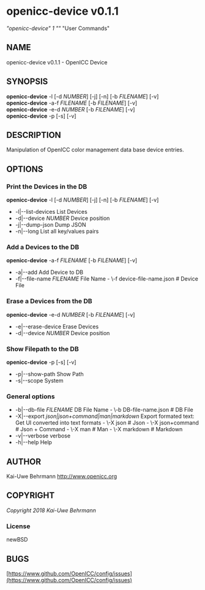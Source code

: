 # openicc\-device v0.1.1
*"openicc\-device"* *1* *""* "User Commands"
## NAME
openicc\-device v0.1.1 \- OpenICC Device
## SYNOPSIS
**openicc\-device** \-l [\-d *NUMBER*] [\-j] [\-n] [\-b *FILENAME*] [\-v]
<br />
**openicc\-device** \-a\-f *FILENAME* [\-b *FILENAME*] [\-v]
<br />
**openicc\-device** \-e\-d *NUMBER* [\-b *FILENAME*] [\-v]
<br />
**openicc\-device** \-p [\-s] [\-v]
<br />
## DESCRIPTION
Manipulation of OpenICC color management data base device entries.
## OPTIONS
### Print the Devices in the DB
**openicc\-device** \-l [\-d *NUMBER*] [\-j] [\-n] [\-b *FILENAME*] [\-v]

* \-l|\-\-list\-devices	List Devices
* \-d|\-\-device *NUMBER*	Device position
* \-j|\-\-dump\-json	Dump JSON
* \-n|\-\-long	List all key/values pairs

### Add a Devices to the DB
**openicc\-device** \-a\-f *FILENAME* [\-b *FILENAME*] [\-v]

* \-a|\-\-add	Add Device to DB
* \-f|\-\-file\-name *FILENAME*	File Name
	\- \\-f device\-file\-name.json		# Device File

### Erase a Devices from the DB
**openicc\-device** \-e\-d *NUMBER* [\-b *FILENAME*] [\-v]

* \-e|\-\-erase\-device	Erase Devices
* \-d|\-\-device *NUMBER*	Device position

### Show Filepath to the DB
**openicc\-device** \-p [\-s] [\-v]

* \-p|\-\-show\-path	Show Path
* \-s|\-\-scope	System

### General options

* \-b|\-\-db\-file *FILENAME*	DB File Name
	\- \\-b DB\-file\-name.json		# DB File
* \-X|\-\-export *json|json+command|man|markdown*	Export formated text: Get UI converted into text formats
	\- \\-X json		# Json
	\- \\-X json+command		# Json + Command
	\- \\-X man		# Man
	\- \\-X markdown		# Markdown
* \-v|\-\-verbose	verbose
* \-h|\-\-help	Help

## AUTHOR
Kai\-Uwe Behrmann http://www.openicc.org
## COPYRIGHT
*Copyright 2018 Kai\-Uwe Behrmann*


### License
newBSD
## BUGS
[https://www.github.com/OpenICC/config/issues](https://www.github.com/OpenICC/config/issues)

